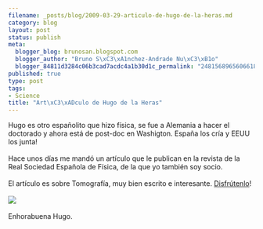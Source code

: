 ```yaml
--- 
filename: _posts/blog/2009-03-29-articulo-de-hugo-de-la-heras.md
category: blog
layout: post
status: publish
meta: 
  blogger_blog: brunosan.blogspot.com
  blogger_author: "Bruno S\xC3\xA1nchez-Andrade Nu\xC3\xB1o"
  blogger_84811d3284c06b3cad7acdc4a1b30d1c_permalink: "2481568965606618575"
published: true
type: post
tags: 
- Science
title: "Art\xC3\xADculo de Hugo de la Heras"
---
```

Hugo es otro españolito que hizo física, se fue a Alemania a hacer el doctorado y ahora está de post-doc en Washigton. España los cría y EEUU los junta!<br /><br />Hace unos días me mandó un artículo que le publican en la revista de la Real Sociedad Española de Física, de la que yo también soy socio.<br /><br />El artículo es sobre Tomografía, muy bien escrito e interesante. <a href="http://www.brunosan.eu/wp-content/uploads/2009/03/de-las-heras_ct_temas-fisica3-b1.pdf">Disfrútenlo</a>!<br /><br /><a href="http://www.brunosan.eu/wp-content/uploads/2009/03/de-las-heras_ct_temas-fisica3-b1.pdf"><img src="http://3.bp.blogspot.com/_I9rCc9BaIkw/Sc_UOxb-ytI/AAAAAAAACIE/ZawQIWRpE84/s200/Bild+1.jpg" border="0" /></a><br /><br />Enhorabuena Hugo.
